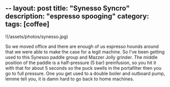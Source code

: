 --
layout: post
title: "Synesso Syncro"
description: "espresso spooging"
category: 
tags: [coffee]
---

!(/assets/photos/synesso.jpg)

So we moved office and there are enough of us espresso hounds around that we were able to make the case for a legit machine. So I've been getting used to this Synesso paddle group and Mazzer Jolly grinder. The middle position of the paddle is a half-pressure (5 bar) preinfusion, so you hit it with that for about 5 seconds so the puck swells in the portafilter then you go to full pressure. One you get used to a double boiler and outboard pump, lemme tell you, it is damn hard to go back to home machines. 
